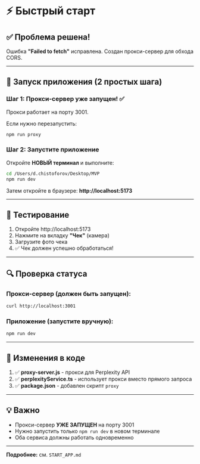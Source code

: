 # ⚡ Быстрый старт

## ✅ Проблема решена!

Ошибка **"Failed to fetch"** исправлена. Создан прокси-сервер для обхода CORS.

---

## 🚀 Запуск приложения (2 простых шага)

### Шаг 1: Прокси-сервер уже запущен! ✅

Прокси работает на порту 3001.

Если нужно перезапустить:
```bash
npm run proxy
```

### Шаг 2: Запустите приложение

Откройте **НОВЫЙ терминал** и выполните:

```bash
cd /Users/d.chistoforov/Desktop/MVP
npm run dev
```

Затем откройте в браузере: **http://localhost:5173**

---

## 📱 Тестирование

1. Откройте http://localhost:5173
2. Нажмите на вкладку **"Чек"** (камера)
3. Загрузите фото чека
4. ✅ Чек должен успешно обработаться!

---

## 🔍 Проверка статуса

### Прокси-сервер (должен быть запущен):
```bash
curl http://localhost:3001
```

### Приложение (запустите вручную):
```bash
npm run dev
```

---

## 📝 Изменения в коде

1. ✅ **proxy-server.js** - прокси для Perplexity API
2. ✅ **perplexityService.ts** - использует прокси вместо прямого запроса
3. ✅ **package.json** - добавлен скрипт `proxy`

---

## 💡 Важно

- Прокси-сервер **УЖЕ ЗАПУЩЕН** на порту 3001
- Нужно запустить только `npm run dev` в новом терминале
- Оба сервиса должны работать одновременно

---

**Подробнее:** см. `START_APP.md`

